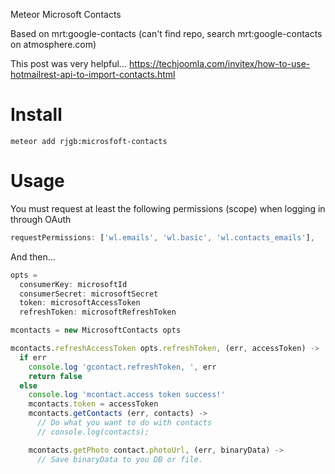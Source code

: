 Meteor Microsoft Contacts

Based on mrt:google-contacts (can't find repo, search mrt:google-contacts on atmosphere.com)

This post was very helpful...
https://techjoomla.com/invitex/how-to-use-hotmailrest-api-to-import-contacts.html

# Install

    meteor add rjgb:microsfoft-contacts

# Usage

You must request at least the following permissions (scope) when logging in through OAuth
```javascript
requestPermissions: ['wl.emails', 'wl.basic', 'wl.contacts_emails'],
```

And then...
  
```javascript
opts =
  consumerKey: microsoftId
  consumerSecret: microsoftSecret
  token: microsoftAccessToken
  refreshToken: microsoftRefreshToken

mcontacts = new MicrosoftContacts opts

mcontacts.refreshAccessToken opts.refreshToken, (err, accessToken) ->
  if err
    console.log 'gcontact.refreshToken, ', err
    return false
  else
    console.log 'mcontact.access token success!'
    mcontacts.token = accessToken
    mcontacts.getContacts (err, contacts) ->
      // Do what you want to do with contacts
      // console.log(contacts);

    mcontacts.getPhoto contact.photoUrl, (err, binaryData) ->
      // Save binaryData to you DB or file.
```